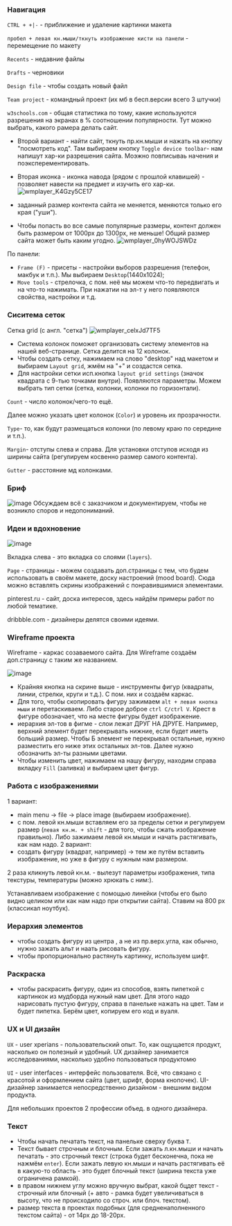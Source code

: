 ### Навигация
`CTRL + +|-` - приближение и удаление картинки макета

`пробел + левая кн.мыши/ткнуть изображение кисти на панели` - перемещение по макету

`Recents` - недавние файлы

`Drafts` - черновики

`Design file` - чтобы создать новый файл

`Team project` - командный проект (их мб в бесп.версии всего 3 штучки)

`w3schools.com` - общая статистика по тому, какие используются разрешения на экранах в % соотношении популярности. Тут можно выбрать, какого рамера делать сайт.

- Второй вариант - найти сайт, ткнуть пр.кн.мыши и нажать на кнопку "посмотреть код". Там выбираем кнопку `Toggle device toolbar`- нам напишут хар-ки разрешения сайта. Моэжно повписываь начения и поэксперементировать. 
- Вторая иконка - иконка навода (рядом с прошлой клавишей) - позволяет навести на предмет и изучить его хар-ки.
![wmplayer_K4Gzy5CE17](https://user-images.githubusercontent.com/109949290/193535246-19380734-1abc-4e03-8388-ac668c7d47c5.png)

- заданный размер контента сайта не меняется, меняются только его края ("уши").
- Чтобы попасть во все самые популярные размеры, контент должен быть размером от 1000px до 1300px, не меньше! Общий размер сайта может быть каким угодно.
![wmplayer_0hyWOJSWDz](https://user-images.githubusercontent.com/109949290/193535110-139aaf1c-2918-41eb-a96f-46d931d66a59.png)

По панели:
- `Frame (F)` - присеты - настройки выборов разрешения (телефон, макбук и т.п.). Мы выбираем `Desktop`(1440x1024);
- `Move tools` - стрелочка, с пом. неё мы можем что-то передвигать и на что-то нажимать. При нажатии на эл-т у него появляются свойства, настройки и т.д.
### Сиситема сеток
Сетка grid (c англ. "сетка")
![wmplayer_celxJd7TF5](https://user-images.githubusercontent.com/109949290/193802137-5681ee59-066a-4c35-a7bd-4aa709a67a57.png)
- Система колонок поможет организовать систему элементов на нашей веб-странице. Сетка делится на 12 колонок. 
- Чтобы создать сетку, нажимаем на слово "desktop" над макетом и выбираем `Layout grid`, жмём на "+" и создастся сетка.
- Для настройки сетки исп.кнопка `layout grid settings` (значок квадрата с 9-тью точками внутри). Появляются параметры. Можем выбрать тип сетки (сетка, колонки, колонки по горизонтали). 

`Сount` - число колонок/чего-то ещё.

Далее можно указать цвет колонок (`Color`) и уровень их прозрачности.

`Type`- то, как будут размещаться колонки (по левому краю по середине и т.п.).

`Margin`- отступы слева и справа. Для установки отступов исходя из ширины сайта (регулируем косвенно размер самого контента).

`Gutter` - расстояние мд колонками.
### Бриф
![image](https://user-images.githubusercontent.com/109949290/193803112-cd06dbd1-4bc5-4d92-b37c-5afe34dd278c.png)
Обсуждаем всё с заказчиком и документируем, чтобы не возникло споров и недопониманий.
### Идеи и вдохновение
![image](https://user-images.githubusercontent.com/109949290/193804039-92385c95-a849-4dfd-b047-033aa0d14107.png)

Вкладка слева - это вкладка со слоями (`layers`).

`Page` - страницы - можем создавать доп.страницы с тем, что будем использовать в своём макете, доску настроений (mood board). Сюда можно вставлять скрины изображений с понравившимися элементами.

pinterest.ru - сайт, доска интересов, здесь найдём примеры работ по любой тематике.

dribbble.com - дизайнеры делятся своими идеями.
### Wireframe проекта
Wireframe - каркас созаваемого сайта. Для Wireframe создаём доп.страницу с таким же названием.

![image](https://user-images.githubusercontent.com/109949290/193809450-f43c3b3f-9bdf-4bbc-b2db-3ef43c4c1056.png)

- Крайняя кнопка на скрине выше - инструменты фигур (квадраты, линии, стрелки, круги и т.д.). С пом. них и создаём каркас.
- Для того, чтобы скопировать фигуру зажимаем `alt + левая кнопка мыши` и перетаскиваем. Либо старое доброе `сtrl C/ctrl V`. Крест в фигуре обозначает, что на месте фигуры будет изображение.
- иерархия эл-тов в фигме - слои лежат ДРУГ НА ДРУГЕ. Например, верхний элемент будет перекрывать нижние, если будет иметь больший размер. Чтобы Б элемент не перекрывал остальные, нужно разместить его ниже этих остальных эл-тов. Далее нужно обозначить эл-ты разными цветами.
- Чтобы изменить цвет, нажимаем на нашу фигуру, находим справа вкладку `Fill` (заливка) и выбираем цвет фигур.
### Работа с изображениями
1 вариант:
- main menu -> file -> place image (выбираем изображение).
- с пом. левой кн.мыши вставляем его за пределы сетки и регулируем размер (`левая кн.м. + shift` - для того, чтобы сжать изображение правильно). Либо зажимаем левой кн.мыши и начать растягивать, как нам надо.
2 вариант:
- создать фигуру (квадрат, например) -> тем же путём вставить изображение, но уже в фигуру с нужным нам размером. 

2 раза кликнуть левой кн.м. - вылезут параметры изображения, типа текстуры, температуры (можно хрюкать с ним:). 

Устанавливаем изображение с помощью линейки (чтобы его было видно целиком или как нам надо при открытии сайта). Ставим на 800 px (классикал ноутбук).

### Иерархия элементов
- чтобы создать фигуру из центра , а не из пр.верх.угла, как обычно, нужно зажать альт и наать рисовать фигуру.
- чтобы пропорционально растянуть картинку, используем шифт.
### Раскраска
- чтобы раскрасить фигуру, один из способов, взять пипеткой с картинкок из мудборда нужный нам цвет. Для этого надо нарисовать пустую фигуру, справа в панельке нажать на цвет. Там и будет пипетка. Берём цвет, копируем его код и вуаля.
### UX и UI дизайн
`UX` - user xperians - пользовательский опыт. То, как ощущается продукт, насколько он полезный и удобный. UX дизайнер занимается исследованиями, насколько удобно пользоваться продуктомю

`UI` - user interfaces - интерфейс пользователя. Всё, что связано с красотой и оформлением сайта (цвет, шрифт, форма кнопочек). UI-дизайнер занимается непосредственно дизайном - внешним видом продукта.

Для небольших проектов 2 профессии объед. в одного дизайнера.
### Текст
- Чтобы начать печатать текст, на панельке сверху буква `T`.
- Текст бывает строчным и блочным. Если зажать л.кн.мыши и начать печатать - это строчный текст (строка будет бесконечна, пока не нажмём `enter`). Если зажать левую кн.мыши и начать растягивать её в какую-то область - это будет блочный текст (ширина текста уже ограничена рамкой).
- в правом нижнем углу можно вручную выбрат, какой бцдет текст - строчный или блочный (+ авто - рамка будет увеличиваться в высоту, что не происходило со строч. или блоч. текстом).
- размер текста в проектах подобных (для средненаполненного текстом сайта) - от 14px до 18-20px.